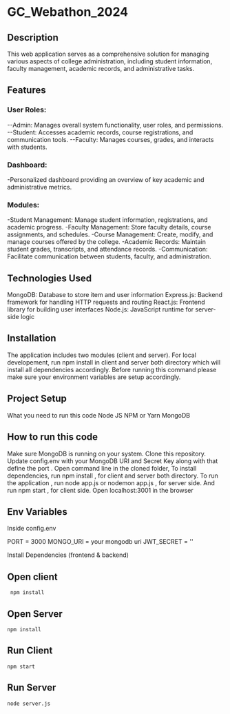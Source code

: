 ﻿# GC_Webathon_2024

 ## Description
This web application serves as a comprehensive solution for managing various aspects of college administration, including student information, faculty management, academic records, and administrative tasks.

## Features 
### User Roles:
--Admin: Manages overall system functionality, user roles, and permissions.
--Student: Accesses academic records, course registrations, and communication tools.
--Faculty: Manages courses, grades, and interacts with students.

### Dashboard: 
-Personalized dashboard providing an overview of key academic and administrative metrics.

### Modules:
-Student Management: Manage student information, registrations, and academic progress.
-Faculty Management: Store faculty details, course assignments, and schedules.
-Course Management: Create, modify, and manage courses offered by the college.
-Academic Records: Maintain student grades, transcripts, and attendance records.
-Communication: Facilitate communication between students, faculty, and administration.

## Technologies Used
MongoDB: Database to store item and user information
Express.js: Backend framework for handling HTTP requests and routing
React.js: Frontend library for building user interfaces
Node.js: JavaScript runtime for server-side logic

## Installation
The application includes two modules (client and server). For local developement, run npm install in client and server both directory which will install all dependencies accordingly. Before running this command please make sure your environment variables are setup accordingly.

## Project Setup
What you need to run this code
Node JS
NPM or Yarn
MongoDB

## How to run this code
Make sure MongoDB is running on your system.
Clone this repository.
Update config.env with your MongoDB URI and Secret Key along with that define the port .
Open command line in the cloned folder,
To install dependencies, run  npm install  , for client and server both directory.
To run the application , run  node app.js  or  nodemon app.js  , for server side.
And run  npm start  , for client side.
Open localhost:3001 in the browser

## Env Variables
Inside config.env

PORT = 3000
MONGO_URI = your mongodb uri
JWT_SECRET = ''


Install Dependencies (frontend & backend)

## Open  client
``` npm install```
## Open  Server
``` npm install ```
## Run Client
``` npm start ```
## Run Server
``` node server.js ```
